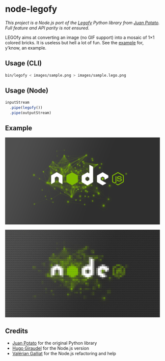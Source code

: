 # node-legofy

*This project is a Node.js port of the [Legofy](https://github.com/JuanPotato/Legofy) Python library from [Juan Potato](https://github.com/JuanPotato). Full feature and API parity is not ensured.*

LEGOfy aims at converting an image (no GIF support) into a mosaic of 1&times;1 colored bricks. It is useless but hell a lot of fun. See the [example](#example) for, y’know, an example.

## Usage (CLI)

```sh
bin/legofy < images/sample.png > images/sample.lego.png
```

## Usage (Node)

```js
inputStream
  .pipe(legofy())
  .pipe(outputStream)
```

## Example

![Initial image](https://raw.githubusercontent.com/HugoGiraudel/node-legofy/master/images/sample.png)

![Processed image](https://raw.githubusercontent.com/HugoGiraudel/node-legofy/master/images/sample.lego.png)

## Credits

* [Juan Potato](https://github.com/JuanPotato) for the original Python library
* [Hugo Giraudel](https://twitter.com/HugoGiraudel) for the Node.js version
* [Valérian Galliat](https://twitter.com/valeriangalliat) for the Node.js refactoring and help
